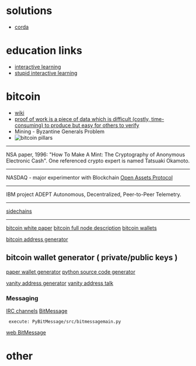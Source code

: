 
# solutions
* [corda](https://docs.corda.net/docs/corda-os/4.4/cordapp-overview.html)


# education links
* [interactive learning](https://www.bitdegree.org/course/learn-solidity-space-doggos)
* [stupid interactive learning](https://cryptozombies.io/)


# bitcoin
* [wiki](https://en.bitcoin.it/wiki/Main_Page)
* [proof of work is a piece of data which is difficult (costly, time-consuming) to produce but easy for others to verify](https://en.bitcoin.it/wiki/Proof_of_work)
* Mining -  Byzantine Generals Problem
* ![bitcoin pillars](https://s19.postimg.cc/7lprsldqr/bitcoin-tech-pillars.png)


---
NSA paper, 1996: "How To Make A Mint: The Cryptography of Anonymous Electronic Cash". 
One referenced crypto expert is named Tatsuaki Okamoto.

---
NASDAQ - major experimentor with Blockchain
[Open Assets Protocol](github.com/OpenAssets)

---
IBM project ADEPT
Autonomous, Decentralized, Peer-to-Peer Telemetry. 

---
[sidechains](http://blockstream.com/sidechains.pdf)

---
[bitcoin white paper](https://bitcoin.org/bitcoin.pdf)
[bitcoin full node description](https://bitcoin.org/en/full-node)
[bitcoin wallets](https://bitcoin.org/en/choose-your-wallet)

[bitcoin address generator](https://www.bitaddress.org)

## bitcoin wallet generator ( private/public keys )
[paper wallet generator](https://bitcoinpaperwallet.com/)
[python source code generator](https://github.com/jackjack-jj/pywallet)

[vanity address generator](https://github.com/samr7/vanitygen)
[vanity address talk](bitcointalk.org/index.php?topic=25804.0)

### Messaging
[IRC channels](https://en.bitcoin.it/wiki/IRC_channels)
[BitMessage](https://bitmessage.org/)
```
 execute: PyBitMessage/src/bitmessagemain.py
```
[web BitMessage](https://bitmsg.me/)

# other
 

